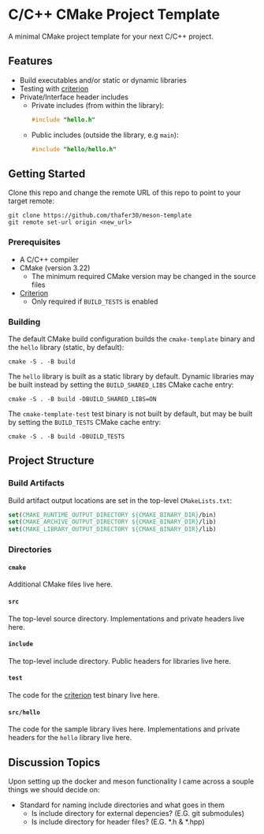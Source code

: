 # C/C++ CMake Project Template

A minimal CMake project template for your next C/C++ project.

## Features

- Build executables and/or static or dynamic libraries
- Testing with [criterion](https://github.com/Snaipe/Criterion)
- Private/Interface header includes
    - Private includes (from within the library):
        ```cpp
        #include "hello.h"
        ```
    - Public includes (outside the library, e.g `main`):
        ```cpp
        #include "hello/hello.h"
        ```

## Getting Started

Clone this repo and change the remote URL of this repo to point to your target
remote:

```shell
git clone https://github.com/thafer30/meson-template
git remote set-url origin <new_url>
```

### Prerequisites

- A C/C++ compiler
- CMake (version 3.22)
    - The minimum required CMake version may be changed in the source files
- [Criterion](https://github.com/Snaipe/Criterion)
    - Only required if `BUILD_TESTS` is enabled

### Building

The default CMake build configuration builds the `cmake-template` binary and
the `hello` library (static, by default):

```shell
cmake -S . -B build
```

The `hello` library is built as a static library by default. Dynamic libraries
may be built instead by setting the `BUILD_SHARED_LIBS` CMake cache entry:

```shell
cmake -S . -B build -DBUILD_SHARED_LIBS=ON
```

The `cmake-template-test` test binary is not built by default, but may be
built by setting the `BUILD_TESTS` CMake cache entry:

```
cmake -S . -B build -DBUILD_TESTS
```

## Project Structure

### Build Artifacts

Build artifact output locations are set in the top-level `CMakeLists.txt`:

```cmake
set(CMAKE_RUNTIME_OUTPUT_DIRECTORY ${CMAKE_BINARY_DIR}/bin)
set(CMAKE_ARCHIVE_OUTPUT_DIRECTORY ${CMAKE_BINARY_DIR}/lib)
set(CMAKE_LIBRARY_OUTPUT_DIRECTORY ${CMAKE_BINARY_DIR}/lib)
```

### Directories

#### `cmake`

Additional CMake files live here.

#### `src`

The top-level source directory. Implementations and private headers live here.

#### `include`

The top-level include directory. Public headers for libraries live here.

#### `test`

The code for the [criterion](https://github.com/Snaipe/Criterion) test binary
live here.

#### `src/hello`

The code for the sample library lives here. Implementations and private headers
for the `hello` library live here.

## Discussion Topics

Upon setting up the docker and meson functionality I came across a souple things we should decide on:

- Standard for naming include directories and what goes in them
  - Is include directory for external depencies? (E.G. git submodules)
  - Is include directory for header files? (E.G. *.h & *.hpp)
